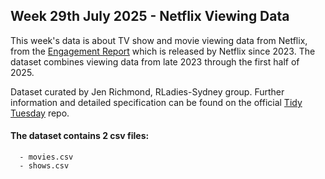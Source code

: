 ## Week 29th July 2025 - Netflix Viewing Data

This week's data is about TV show and movie viewing data from Netflix, from the [Engagement Report](https://about.netflix.com/en/news/what-we-watched-the-first-half-of-2025) which is released by Netflix since 2023.
The dataset combines viewing data from late 2023 through the first half of 2025.

Dataset curated by Jen Richmond, RLadies-Sydney group.
Further information and detailed specification can be found on the official [Tidy Tuesday](https://github.com/rfordatascience/tidytuesday/tree/main/data/2025/2025-07-29) repo.


#### The dataset contains 2 csv files: 
      - movies.csv
      - shows.csv
